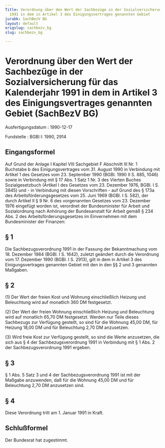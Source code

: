 ```yaml
---
Title: Verordnung über den Wert der Sachbezüge in der Sozialversicherung für das Kalenderjahr
  1991 in dem in Artikel 3 des Einigungsvertrages genannten Gebiet
jurabk: SachBezV BG
layout: default
origslug: sachbezv_bg
slug: sachbezv_bg

---
```


# Verordnung über den Wert der Sachbezüge in der Sozialversicherung für das Kalenderjahr 1991 in dem in Artikel 3 des Einigungsvertrages genannten Gebiet (SachBezV BG)

Ausfertigungsdatum
:   1990-12-17

Fundstelle
:   BGBl I: 1990, 2914



## Eingangsformel

Auf Grund der Anlage I Kapitel VIII Sachgebiet F Abschnitt III Nr. 1 Buchstabe b des Einigungsvertrages vom 31. August 1990 in Verbindung mit Artikel 1 des Gesetzes vom 23. September 1990 (BGBl. 1990 II S. 885, 1046) sowie in Verbindung mit § 17 Abs. 1 Satz 1 Nr. 3 des Vierten Buches Sozialgesetzbuch (Artikel I des Gesetzes vom 23. Dezember 1976, BGBl. I S. 3845) und - in Verbindung mit diesen Vorschriften - auf Grund des § 173a des Arbeitsförderungsgesetzes vom 25. Juni 1969 (BGBl. I S. 582), der durch Artikel II § 9 Nr. 6 des vorgenannten Gesetzes vom 23. Dezember 1976 eingefügt worden ist, verordnet der Bundesminister für Arbeit und Sozialordnung nach Anhörung der Bundesanstalt für Arbeit gemäß § 234 Abs. 2 des Arbeitsförderungsgesetzes im Einvernehmen mit dem Bundesminister der Finanzen:


## § 1

Die Sachbezugsverordnung 1991 in der Fassung der Bekanntmachung vom 18. Dezember 1984 (BGBl. I S. 1642), zuletzt geändert durch die Verordnung vom 17. Dezember 1990 (BGBl. I S. 2913), gilt in dem in Artikel 3 des Einigungsvertrages genannten Gebiet mit den in den §§ 2 und 3 genannten Maßgaben.


## § 2

(1) Der Wert der freien Kost und Wohnung einschließlich Heizung und Beleuchtung wird auf monatlich 360 DM festgesetzt.

(2) Der Wert der freien Wohnung einschließlich Heizung und Beleuchtung wird auf monatlich 65,70 DM festgesetzt. Werden nur Teile dieses Sachbezugs zur Verfügung gestellt, so sind für die Wohnung 45,00 DM, für Heizung 18,00 DM und für Beleuchtung 2,70 DM anzusetzen.

(3) Wird freie Kost zur Verfügung gestellt, so sind die Werte anzusetzen, die sich aus § 4 der Sachbezugsverordnung 1991 in Verbindung mit § 1 Abs. 2 der Sachbezugsverordnung 1991 ergeben.


## § 3

§ 1 Abs. 5 Satz 3 und 4 der Sachbezugsverordnung 1991 ist mit der Maßgabe anzuwenden, daß für die Wohnung 45,00 DM und für Beleuchtung 2,70 DM anzusetzen sind.


## § 4

Diese Verordnung tritt am 1. Januar 1991 in Kraft.


## Schlußformel

Der Bundesrat hat zugestimmt.

